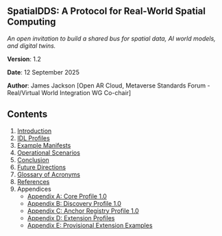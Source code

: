 ## **SpatialDDS: A Protocol for Real-World Spatial Computing**

*An open invitation to build a shared bus for spatial data, AI world models, and digital twins.*

**Version**: 1.2

**Date**: 12 September 2025

**Author**: James Jackson [Open AR Cloud, Metaverse Standards Forum - Real/Virtual World Integration WG Co-chair]

## Contents
1. [Introduction](sections/v1.2/01-introduction.md)
2. [IDL Profiles](sections/v1.2/02-idl-profiles.md)
3. [Example Manifests](sections/v1.2/03-example-manifests.md)
4. [Operational Scenarios](sections/v1.2/04-operational-scenarios.md)
5. [Conclusion](sections/v1.2/conclusion.md)
6. [Future Directions](sections/v1.2/future-directions.md)
7. [Glossary of Acronyms](sections/v1.2/glossary.md)
8. [References](sections/v1.2/references.md)
9. Appendices
   - [Appendix A: Core Profile 1.0](sections/v1.2/appendix-a.md)
   - [Appendix B: Discovery Profile 1.0](sections/v1.2/appendix-b.md)
   - [Appendix C: Anchor Registry Profile 1.0](sections/v1.2/appendix-c.md)
   - [Appendix D: Extension Profiles](sections/v1.2/appendix-d.md)
   - [Appendix E: Provisional Extension Examples](sections/v1.2/appendix-e.md)
